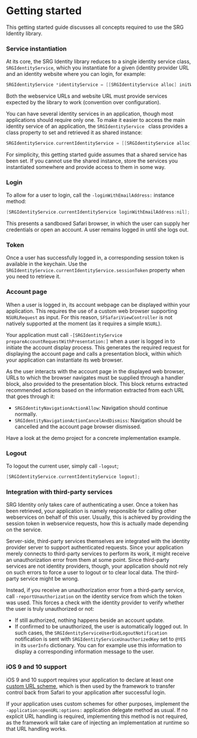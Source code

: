 Getting started
===============

This getting started guide discusses all concepts required to use the SRG Identity library.

### Service instantiation

At its core, the SRG Identity library reduces to a single identity service class, `SRGIdentityService`, which you instantiate for a given (identity provider URL and an identity website where you can login, for example:

```objective-c
SRGIdentityService *identityService = [[SRGIdentityService alloc] initWithWebserviceURL:webserviceURL websiteURL:websiteURL];
```

Both the webservice URLs and website URL must provide services expected by the library to work (convention over configuration).

You can have several identity services in an application, though most applications should require only one. To make it easier to access the main identity service of an application, the `SRGIdentityService ` class provides a class property to set and retrieved it as shared instance:

```objective-c
SRGIdentityService.currentIdentityService = [[SRGIdentityService alloc] initWithWebserviceURL:webserviceURL websiteURL:websiteURL];
```

For simplicity, this getting started guide assumes that a shared service has been set. If you cannot use the shared instance, store the services you instantiated somewhere and provide access to them in some way.

### Login

To allow for a user to login, call the `-loginWithEmailAddress:` instance method:

```objective-c
[SRGIdentityService.currentIdentityService loginWithEmailAddress:nil];
```

This presents a sandboxed Safari browser, in which the user can supply her credentials or open an account. A user remains logged in until she logs out.

### Token

Once a user has successfully logged in, a corresponding session token is available in the keychain. Use the `SRGIdentityService.currentIdentityService.sessionToken` property when you need to retrieve it.

### Account page

When a user is logged in, its account webpage can be displayed within your application. This requires the use of a custom web browser supporting `NSURLRequest` as input. For this reason, `SFSafariViewController` is not natively supported at the moment (as it requires a simple `NSURL`).

Your application must call `-[SRGIdentityService prepareAccountRequestWithPresentation:]` when a user is logged in to initiate the account display process. This generates the required request for displaying the account page and calls a presentation block, within which your application can instantiate its web browser. 

As the user interacts with the account page in the displayed web browser, URLs to which the browser navigates must be supplied through a handler block, also provided to the presentation block. This block returns extracted recommended actions based on the information extracted from each URL that goes through it:

* `SRGIdentityNavigationActionAllow`: Navigation should continue normally.
* `SRGIdentityNavigationActionCancelAndDismiss`: Navigation should be cancelled and the account page browser dismissed.

Have a look at the demo project for a concrete implementation example.

### Logout

To logout the current user, simply call `-logout`;

```objective-c
[SRGIdentityService.currentIdentityService logout];
```

### Integration with third-party services

SRG Identity only takes care of authenticating a user. Once a token has been retrieved, your application is namely responsible for calling other webservices on behalf of this user. Usually, this is achieved by providing the session token in webservice requests, how this is actually made depending on the service.

Server-side, third-party services themselves are integrated with the identity provider server to support authenticated requests. Since your application merely connects to third-party services to perform its work, it might receive an unauthorization error from them at some point. Since third-party services are not identity providers, though, your application should not rely on such errors to force a user to logout or to clear local data. The third-party service might be wrong.

Instead, if you receive an unauthorization error from a third-party service, call `-reportUnauthorization` on the identity service from which the token was used. This forces a check with the identity provider to verify whether the user is truly unauthorized or not:

* If still authorized, nothing happens beside an account update. 
* If confirmed to be unauthorized, the user is automatically logged out. In such cases, the `SRGIdentityServiceUserDidLogoutNotification` notification is sent with `SRGIdentityServiceUnauthorizedKey` set to `@YES` in its `userInfo` dictionary. You can for example use this information to display a corresponding information message to the user.

### iOS 9 and 10 support

iOS 9 and 10 support requires your application to declare at least one [custom URL scheme](https://developer.apple.com/documentation/uikit/core_app/allowing_apps_and_websites_to_link_to_your_content/defining_a_custom_url_scheme_for_your_app), which is then used by the framework to transfer control back from Safari to your application after successful login.

If your application uses custom schemes for other purposes, implement the `-application:openURL:options:` application delegate method as usual. If no explicit URL handling is required, implementing this method is not required, as the framework will take care of injecting an implementation at runtime so that URL handling works.